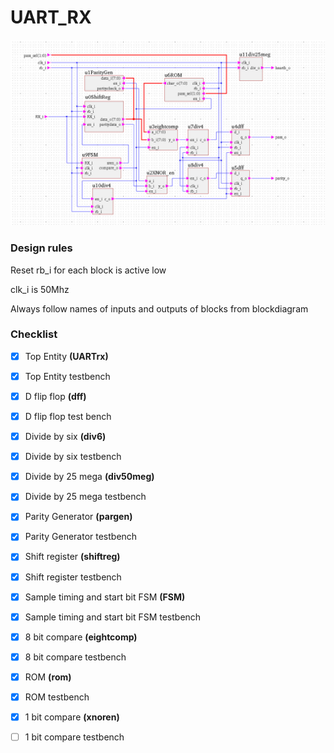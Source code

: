# UART_RX
![Block diagram](/images/block.jpg)


### Design rules

Reset rb_i for each block is active low

clk_i is 50Mhz

Always follow names of inputs and outputs of blocks from blockdiagram

### Checklist

- [x] Top Entity **(UARTrx)** 

- [x] Top Entity testbench

- [x] D flip flop **(dff)**

- [x] D flip flop test bench

- [x] Divide by six **(div6)**

- [x] Divide by six testbench

- [x] Divide by 25 mega **(div50meg)**

- [x] Divide by 25 mega testbench

- [x] Parity Generator **(pargen)**

- [x] Parity Generator testbench

- [x] Shift register **(shiftreg)**

- [x] Shift register testbench

- [x] Sample timing and start bit FSM **(FSM)**

- [x] Sample timing and start bit FSM testbench

- [x] 8 bit compare **(eightcomp)**

- [x] 8 bit compare testbench

- [x] ROM **(rom)**

- [x] ROM testbench

- [x] 1 bit compare **(xnoren)**

- [ ] 1 bit compare testbench

